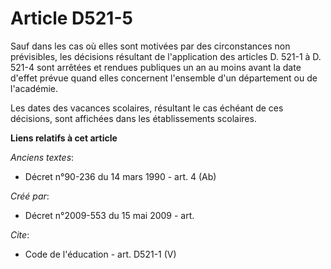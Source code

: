 # Article D521-5

Sauf dans les cas où elles sont motivées par des circonstances non prévisibles, les décisions résultant de l'application des
articles D. 521-1 à D. 521-4 sont arrêtées et rendues publiques un an au moins avant la date d'effet prévue quand elles
concernent l'ensemble d'un département ou de l'académie. 

Les dates des vacances scolaires, résultant le cas échéant de ces décisions, sont affichées dans les établissements
scolaires.

**Liens relatifs à cet article**

_Anciens textes_:

  - Décret n°90-236 du 14 mars 1990 - art. 4 (Ab)

_Créé par_:

  - Décret n°2009-553 du 15 mai 2009 - art.

_Cite_:

  - Code de l'éducation - art. D521-1 (V)
